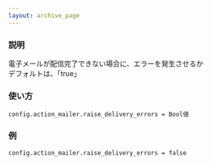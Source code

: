 ```yaml
---
layout: archive_page
---
```

### 説明
電子メールが配信完了できない場合に、エラーを発生させるか  
デフォルトは、「true」

### 使い方
    config.action_mailer.raise_delivery_errors = Bool値

### 例
    config.action_mailer.raise_delivery_errors = false